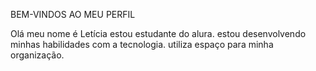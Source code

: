
BEM-VINDOS AO MEU PERFIL 

Olá meu nome é Letícia estou estudante do alura.
estou desenvolvendo minhas habilidades com a tecnologia.
utiliza espaço para minha organização.
